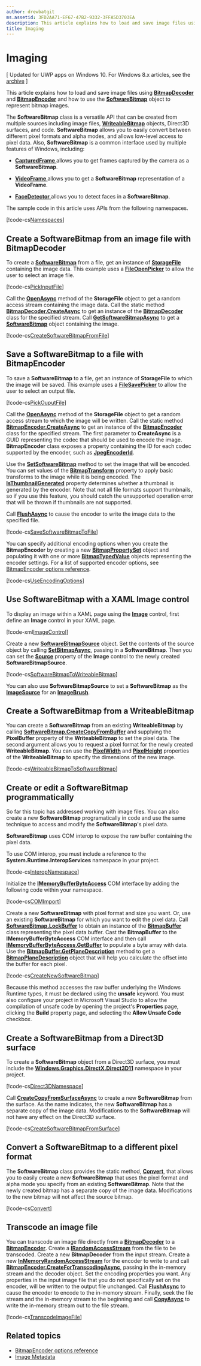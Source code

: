 ```yaml
---
author: drewbatgit
ms.assetid: 3FD2AA71-EF67-47B2-9332-3FFA5D3703EA
description: This article explains how to load and save image files using BitmapDecoder and BitmapEncoder and how to use the SoftwareBitmap object to represent bitmap images.
title: Imaging
---
```


# Imaging

\[ Updated for UWP apps on Windows 10. For Windows 8.x articles, see the [archive](http://go.microsoft.com/fwlink/p/?linkid=619132) \]


This article explains how to load and save image files using [**BitmapDecoder**](https://msdn.microsoft.com/library/windows/apps/br226176) and [**BitmapEncoder**](https://msdn.microsoft.com/library/windows/apps/br226206) and how to use the [**SoftwareBitmap**](https://msdn.microsoft.com/library/windows/apps/dn887358) object to represent bitmap images.

The **SoftwareBitmap** class is a versatile API that can be created from multiple sources including image files, [**WriteableBitmap**](https://msdn.microsoft.com/library/windows/apps/br243259) objects, Direct3D surfaces, and code. **SoftwareBitmap** allows you to easily convert between different pixel formats and alpha modes, and allows low-level access to pixel data. Also, **SoftwareBitmap** is a common interface used by multiple features of Windows, including:

-   [
              **CapturedFrame**
            ](https://msdn.microsoft.com/library/windows/apps/dn278725) allows you to get frames captured by the camera as a **SoftwareBitmap**.

-   [
              **VideoFrame**
            ](https://msdn.microsoft.com/library/windows/apps/dn930917) allows you to get a **SoftwareBitmap** representation of a **VideoFrame**.

-   [
              **FaceDetector**
            ](https://msdn.microsoft.com/library/windows/apps/dn974129) allows you to detect faces in a **SoftwareBitmap**.

The sample code in this article uses APIs from the following namespaces.

[!code-cs[Namespaces](./code/ImagingWin10/cs/MainPage.xaml.cs#SnippetNamespaces)]

## Create a SoftwareBitmap from an image file with BitmapDecoder

To create a [**SoftwareBitmap**](https://msdn.microsoft.com/library/windows/apps/dn887358) from a file, get an instance of [**StorageFile**](https://msdn.microsoft.com/library/windows/apps/br227171) containing the image data. This example uses a [**FileOpenPicker**](https://msdn.microsoft.com/library/windows/apps/br207847) to allow the user to select an image file.

[!code-cs[PickInputFile](./code/ImagingWin10/cs/MainPage.xaml.cs#SnippetPickInputFile)]

Call the [**OpenAsync**](https://msdn.microsoft.com/library/windows/apps/br227116) method of the **StorageFile** object to get a random access stream containing the image data. Call the static method [**BitmapDecoder.CreateAsync**](https://msdn.microsoft.com/library/windows/apps/br226182) to get an instance of the [**BitmapDecoder**](https://msdn.microsoft.com/library/windows/apps/br226176) class for the specified stream. Call [**GetSoftwareBitmapAsync**](https://msdn.microsoft.com/library/windows/apps/dn887332) to get a [**SoftwareBitmap**](https://msdn.microsoft.com/library/windows/apps/dn887358) object containing the image.

[!code-cs[CreateSoftwareBitmapFromFile](./code/ImagingWin10/cs/MainPage.xaml.cs#SnippetCreateSoftwareBitmapFromFile)]

## Save a SoftwareBitmap to a file with BitmapEncoder

To save a **SoftwareBitmap** to a file, get an instance of **StorageFile** to which the image will be saved. This example uses a [**FileSavePicker**](https://msdn.microsoft.com/library/windows/apps/br207871) to allow the user to select an output file.

[!code-cs[PickOuputFile](./code/ImagingWin10/cs/MainPage.xaml.cs#SnippetPickOuputFile)]

Call the [**OpenAsync**](https://msdn.microsoft.com/library/windows/apps/br227116) method of the **StorageFile** object to get a random access stream to which the image will be written. Call the static method [**BitmapEncoder.CreateAsync**](https://msdn.microsoft.com/library/windows/apps/br226211) to get an instance of the [**BitmapEncoder**](https://msdn.microsoft.com/library/windows/apps/br226206) class for the specified stream. The first parameter to **CreateAsync** is a GUID representing the codec that should be used to encode the image. **BitmapEncoder** class exposes a property containing the ID for each codec supported by the encoder, such as [**JpegEncoderId**](https://msdn.microsoft.com/library/windows/apps/br226226).

Use the [**SetSoftwareBitmap**](https://msdn.microsoft.com/library/windows/apps/dn887337) method to set the image that will be encoded. You can set values of the [**BitmapTransform**](https://msdn.microsoft.com/library/windows/apps/br226254) property to apply basic transforms to the image while it is being encoded. The [**IsThumbnailGenerated**](https://msdn.microsoft.com/library/windows/apps/br226225) property determines whether a thumbnail is generated by the encoder. Note that not all file formats support thumbnails, so if you use this feature, you should catch the unsupported operation error that will be thrown if thumbnails are not supported.

Call [**FlushAsync**](https://msdn.microsoft.com/library/windows/apps/br226216) to cause the encoder to write the image data to the specified file.

[!code-cs[SaveSoftwareBitmapToFile](./code/ImagingWin10/cs/MainPage.xaml.cs#SnippetSaveSoftwareBitmapToFile)]

You can specify additional encoding options when you create the **BitmapEncoder** by creating a new [**BitmapPropertySet**](https://msdn.microsoft.com/library/windows/apps/hh974338) object and populating it with one or more [**BitmapTypedValue**](https://msdn.microsoft.com/library/windows/apps/hh700687) objects representing the encoder settings. For a list of supported encoder options, see [BitmapEncoder options reference](bitmapencoder-options-reference.md).

[!code-cs[UseEncodingOptions](./code/ImagingWin10/cs/MainPage.xaml.cs#SnippetUseEncodingOptions)]

## Use SoftwareBitmap with a XAML Image control

To display an image within a XAML page using the [**Image**](https://msdn.microsoft.com/library/windows/apps/br242752) control, first define an **Image** control in your XAML page.

[!code-xml[ImageControl](./code/ImagingWin10/cs/MainPage.xaml#SnippetImageControl)]

Create a new [**SoftwareBitmapSource**](https://msdn.microsoft.com/library/windows/apps/dn997854) object. Set the contents of the source object by calling [**SetBitmapAsync**](https://msdn.microsoft.com/library/windows/apps/dn997856), passing in a **SoftwareBitmap**. Then you can set the [**Source**](https://msdn.microsoft.com/library/windows/apps/br242760) property of the **Image** control to the newly created **SoftwareBitmapSource**.

[!code-cs[SoftwareBitmapToWriteableBitmap](./code/ImagingWin10/cs/MainPage.xaml.cs#SnippetSoftwareBitmapToWriteableBitmap)]

You can also use **SoftwareBitmapSource** to set a **SoftwareBitmap** as the [**ImageSource**](https://msdn.microsoft.com/library/windows/apps/br210105) for an [**ImageBrush**](https://msdn.microsoft.com/library/windows/apps/br210101).

## Create a SoftwareBitmap from a WriteableBitmap

You can create a **SoftwareBitmap** from an existing **WriteableBitmap** by calling [**SoftwareBitmap.CreateCopyFromBuffer**](https://msdn.microsoft.com/library/windows/apps/dn887370) and supplying the **PixelBuffer** property of the **WriteableBitmap** to set the pixel data. The second argument allows you to request a pixel format for the newly created **WriteableBitmap**. You can use the [**PixelWidth**](https://msdn.microsoft.com/library/windows/apps/br243253) and [**PixelHeight**](https://msdn.microsoft.com/library/windows/apps/br243251) properties of the **WriteableBitmap** to specify the dimensions of the new image.

[!code-cs[WriteableBitmapToSoftwareBitmap](./code/ImagingWin10/cs/MainPage.xaml.cs#SnippetWriteableBitmapToSoftwareBitmap)]

## Create or edit a SoftwareBitmap programmatically

So far this topic has addressed working with image files. You can also create a new **SoftwareBitmap** programatically in code and use the same technique to access and modify the **SoftwareBitmap**'s pixel data.

**SoftwareBitmap** uses COM interop to expose the raw buffer containing the pixel data.

To use COM interop, you must include a reference to the **System.Runtime.InteropServices** namespace in your project.

[!code-cs[InteropNamespace](./code/ImagingWin10/cs/MainPage.xaml.cs#SnippetInteropNamespace)]

Initialize the [**IMemoryBufferByteAccess**](https://msdn.microsoft.com/library/windows/desktop/mt297505) COM interface by adding the following code within your namespace.

[!code-cs[COMImport](./code/ImagingWin10/cs/MainPage.xaml.cs#SnippetCOMImport)]

Create a new **SoftwareBitmap** with pixel format and size you want. Or, use an existing **SoftwareBitmap** for which you want to edit the pixel data. Call [**SoftwareBitmap.LockBuffer**](https://msdn.microsoft.com/library/windows/apps/dn887380) to obtain an instance of the [**BitmapBuffer**](https://msdn.microsoft.com/library/windows/apps/dn887325) class representing the pixel data buffer. Cast the **BitmapBuffer** to the **IMemoryBufferByteAccess** COM interface and then call [**IMemoryBufferByteAccess.GetBuffer**](https://msdn.microsoft.com/library/windows/desktop/mt297506) to populate a byte array with data. Use the [**BitmapBuffer.GetPlaneDescription**](https://msdn.microsoft.com/library/windows/apps/dn887330) method to get a [**BitmapPlaneDescription**](https://msdn.microsoft.com/library/windows/apps/dn887342) object that will help you calculate the offset into the buffer for each pixel.

[!code-cs[CreateNewSoftwareBitmap](./code/ImagingWin10/cs/MainPage.xaml.cs#SnippetCreateNewSoftwareBitmap)]

Because this method accesses the raw buffer underlying the Windows Runtime types, it must be declared using the **unsafe** keyword. You must also configure your project in Microsoft Visual Studio to allow the compilation of unsafe code by opening the project's **Properties** page, clicking the **Build** property page, and selecting the **Allow Unsafe Code** checkbox.

## Create a SoftwareBitmap from a Direct3D surface

To create a **SoftwareBitmap** object from a Direct3D surface, you must include the [**Windows.Graphics.DirectX.Direct3D11**](https://msdn.microsoft.com/library/windows/apps/dn895104) namespace in your project.

[!code-cs[Direct3DNamespace](./code/ImagingWin10/cs/MainPage.xaml.cs#SnippetDirect3DNamespace)]

Call [**CreateCopyFromSurfaceAsync**](https://msdn.microsoft.com/library/windows/apps/dn887373) to create a new **SoftwareBitmap** from the surface. As the name indicates, the new **SoftwareBitmap** has a separate copy of the image data. Modifications to the **SoftwareBitmap** will not have any effect on the Direct3D surface.

[!code-cs[CreateSoftwareBitmapFromSurface](./code/ImagingWin10/cs/MainPage.xaml.cs#SnippetCreateSoftwareBitmapFromSurface)]

## Convert a SoftwareBitmap to a different pixel format

The **SoftwareBitmap** class provides the static method, [**Convert**](https://msdn.microsoft.com/library/windows/apps/dn887362), that allows you to easily create a new **SoftwareBitmap** that uses the pixel format and alpha mode you specify from an existing **SoftwareBitmap**. Note that the newly created bitmap has a separate copy of the image data. Modifications to the new bitmap will not affect the source bitmap.

[!code-cs[Convert](./code/ImagingWin10/cs/MainPage.xaml.cs#SnippetConvert)]

## Transcode an image file

You can transcode an image file directly from a [**BitmapDecoder**](https://msdn.microsoft.com/library/windows/apps/br226176) to a [**BitmapEncoder**](https://msdn.microsoft.com/library/windows/apps/br226206). Create a [**IRandomAccessStream**](https://msdn.microsoft.com/library/windows/apps/br241731) from the file to be transcoded. Create a new **BitmapDecoder** from the input stream. Create a new [**InMemoryRandomAccessStream**](https://msdn.microsoft.com/library/windows/apps/br241720) for the encoder to write to and call [**BitmapEncoder.CreateForTranscodingAsync**](https://msdn.microsoft.com/library/windows/apps/br226214), passing in the in-memory stream and the decoder object. Set the encoding properties you want. Any properties in the input image file that you do not specifically set on the encoder, will be written to the output file unchanged. Call [**FlushAsync**](https://msdn.microsoft.com/library/windows/apps/br226216) to cause the encoder to encode to the in-memory stream. Finally, seek the file stream and the in-memory stream to the beginning and call [**CopyAsync**](https://msdn.microsoft.com/library/windows/apps/hh701827) to write the in-memory stream out to the file stream.

[!code-cs[TranscodeImageFile](./code/ImagingWin10/cs/MainPage.xaml.cs#SnippetTranscodeImageFile)]

## Related topics

* [BitmapEncoder options reference](bitmapencoder-options-reference.md)
* [Image Metadata](image-metadata.md)
 

 






<!--HONumber=Jun16_HO2-->


